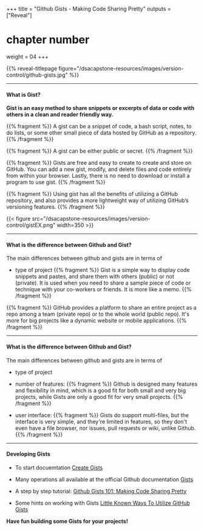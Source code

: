 +++
title = "Github Gists - Making Code Sharing Pretty"
outputs = ["Reveal"]
# chapter number
weight = 04
+++

{{% reveal-titlepage figure="/dsacapstone-resources/images/version-control/github-gists.jpg" %}}

---

#### What is Gist?

**Gist is an easy method to share snippets or excerpts of data or code with others in a clean and reader friendly way.**

{{% fragment %}} A gist can be a snippet of code, a bash script, notes, to do lists, or some other small piece of data hosted by GitHub as a repository. 
{{% /fragment %}}

{{% fragment %}} A gist can be either public or secret. 
{{% /fragment %}}

{{% fragment %}}  Gists are free and easy to create to create and store on GitHub. You can add a new gist, modify, and delete files and code entirely from within your browser. Lastly, there is no need to download or install a program to use gist.
{{% /fragment %}}

{{% fragment %}} Using gist has all the benefits of utilizing a GitHub repository, and also provides a more lightweight way of utilizing GitHub’s versioning features. 
{{% /fragment %}}

{{< figure src="/dsacapstone-resources/images/version-control/gistEX.png" width=350 >}}

---

#### What is the difference between Github and Gist?

The main differences between github and gists are in terms of 

* type of project
{{% fragment %}} Gist is a simple way to display code snippets and pastes, and share them with others (public) or not (private). It is used when you need to share a sample piece of code or technique with your co-workers or friends. It is more like a memo.
{{% /fragment %}}

{{% fragment %}} GitHub provides a platform to share an entire project as a repo among a team (private repo) or to the whole world (public repo). It's more for big projects like a dynamic website or mobile applications. 
{{% /fragment %}}

---

#### What is the difference between Github and Gist?

The main differences between github and gists are in terms of 

* type of project

* number of features: 
{{% fragment %}} Github is designed many features and flexibility in mind, which is a good fit for both small and very big projects, while Gists are only a good fit for very small projects. 
{{% /fragment %}}

* user interface:
{{% fragment %}} Gists do support multi-files, but the interface is very simple, and they're limited in features, so they don't even have a file browser, nor issues, pull requests or wiki, unlike Github. 
{{% /fragment %}}

---

#### Developing Gists

* To start docuemtation [Create Gists](https://docs.github.com/en/github/writing-on-github/creating-gists)

* Many operations all available at the official Github documentation [Gists](https://docs.github.com/en/rest/reference/gists)

* A step by step tutorial: [Github Gists 101: Making Code Sharing Pretty](https://towardsdatascience.com/github-gists-101-making-code-sharing-pretty-163d9321a0af)

* Some hints on working with Gists [Little Known Ways To Utilize GitHub Gists](https://www.liquidweb.com/kb/little-known-ways-to-utilize-github-gists/)


**Have fun building some Gists for your projects!**




